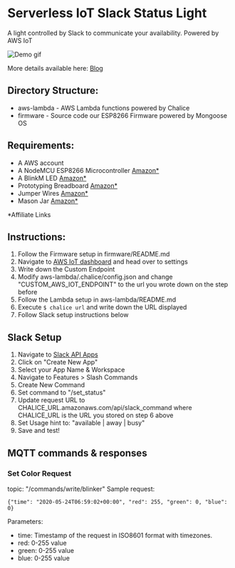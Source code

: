 # Serverless IoT Slack Status Light

A light controlled by Slack to communicate your availability.
Powered by AWS IoT

![Demo gif](demo.gif)

More details available here: [Blog](blog.md)

## Directory Structure:
* aws-lambda - AWS Lambda functions powered by Chalice
* firmware - Source code our ESP8266 Firmware powered by Mongoose OS

## Requirements:
* A AWS account
* A NodeMCU ESP8266 Microcontroller [Amazon*](https://amzn.to/2DHOSVU)
* A BlinkM LED [Amazon*](https://amzn.to/3e010OH)
* Prototyping Breadboard [Amazon*](https://amzn.to/3f186DX)
* Jumper Wires [Amazon*](https://amzn.to/2NWUttq)
* Mason Jar [Amazon*](https://amzn.to/2ZEoO5C)

*Affiliate Links

## Instructions:
1. Follow the Firmware setup in firmware/README.md 
2. Navigate to [AWS IoT dashboard](https://console.aws.amazon.com/iot/home) and head over to settings
3. Write down the Custom Endpoint
4. Modify aws-lambda/.chalice/config.json and change "CUSTOM_AWS_IOT_ENDPOINT" to the url you wrote down on the step before
5. Follow the Lambda setup in aws-lambda/README.md 
6. Execute `$ chalice url` and write down the URL displayed
7. Follow Slack setup instructions below


## Slack Setup
1. Navigate to [Slack API Apps](https://api.slack.com/apps)
2. Click on "Create New App"
3. Select your App Name & Workspace
4. Navigate to Features > Slash Commands
5. Create New Command 
6. Set command to "/set_status"
7. Update request URL to CHALICE_URL.amazonaws.com/api/slack_command where CHALICE_URL is the URL you stored on step 6 above
8. Set Usage hint to: "available | away | busy"
9. Save and test!

## MQTT commands & responses

### Set Color Request
topic: "/commands/write/blinker"
Sample request:
```
{"time": "2020-05-24T06:59:02+00:00", "red": 255, "green": 0, "blue": 0}
```
Parameters:
* time: Timestamp of the request in ISO8601 format with timezones.
* red: 0-255 value
* green: 0-255 value
* blue: 0-255 value
